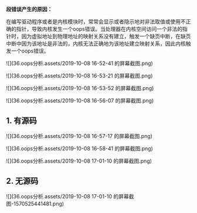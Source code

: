 **段错误产生的原因：**

在编写驱动程序或者是内核模块时，常常会显示或者隐示地对非法取值或使用不正确的指针，导致内核发生一个oops错误。当处理器在内核空间访问一个非法的指针时，因为虚拟地址到物理地址的映射关系没有建立，触发一个缺页中断，在缺页中断中因为该地址是非法的，内核无法正确地为该地址建立映射关系，因此内核触发一个oops错误。

![](36.oops分析.assets/2019-10-08 16-52-41 的屏幕截图.png)

![](36.oops分析.assets/2019-10-08 16-53-21 的屏幕截图.png)

![](36.oops分析.assets/2019-10-08 16-53-52 的屏幕截图.png)

![](36.oops分析.assets/2019-10-08 16-56-07 的屏幕截图.png)

## 1. 有源码

![](36.oops分析.assets/2019-10-08 16-57-17 的屏幕截图.png)

![](36.oops分析.assets/2019-10-08 16-58-41 的屏幕截图.png)



![](36.oops分析.assets/2019-10-08 17-01-10 的屏幕截图.png)



## 2. 无源码

![](36.oops分析.assets/2019-10-08 17-01-10 的屏幕截图-1570525441481.png)

